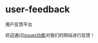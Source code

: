 # user-feedback
用户反馈平台

欢迎通过[Issues功能](https://github.com/typing-sjz/user-feedback/issues)对我们的网站进行反馈！
